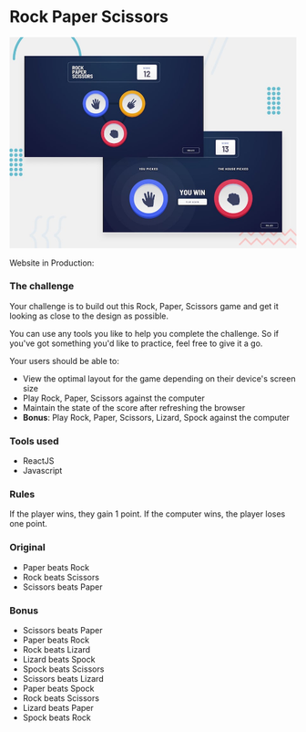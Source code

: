 # Rock Paper Scissors

![Design preview for the Rock, Paper, Scissors coding challenge](./design/desktop-preview.jpg)

Website in Production:

### The challenge

Your challenge is to build out this Rock, Paper, Scissors game and get it looking as close to the design as possible.

You can use any tools you like to help you complete the challenge. So if you've got something you'd like to practice,
feel free to give it a go.

Your users should be able to:

- View the optimal layout for the game depending on their device's screen size
- Play Rock, Paper, Scissors against the computer
- Maintain the state of the score after refreshing the browser
- **Bonus**: Play Rock, Paper, Scissors, Lizard, Spock against the computer

### Tools used

- ReactJS
- Javascript

### Rules

If the player wins, they gain 1 point. If the computer wins, the player loses one point.

### Original

- Paper beats Rock
- Rock beats Scissors
- Scissors beats Paper

### Bonus

- Scissors beats Paper
- Paper beats Rock
- Rock beats Lizard
- Lizard beats Spock
- Spock beats Scissors
- Scissors beats Lizard
- Paper beats Spock
- Rock beats Scissors
- Lizard beats Paper
- Spock beats Rock

